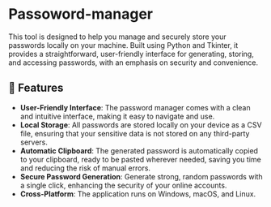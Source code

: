 # Passoword-manager
This tool is designed to help you manage and securely store your passwords locally on your machine. Built using Python and Tkinter, it provides a straightforward, user-friendly interface for generating, storing, and accessing passwords, with an emphasis on security and convenience.

## 🔑 Features
- **User-Friendly Interface**: The password manager comes with a clean and intuitive interface, making it easy to navigate and use.
- **Local Storage**: All passwords are stored locally on your device as a CSV file, ensuring that your sensitive data is not stored on any third-party servers.
- **Automatic Clipboard**: The generated password is automatically copied to your clipboard, ready to be pasted wherever needed, saving you time and reducing the risk of manual errors.
- **Secure Password Generation**: Generate strong, random passwords with a single click, enhancing the security of your online accounts.
- **Cross-Platform**: The application runs on Windows, macOS, and Linux.

